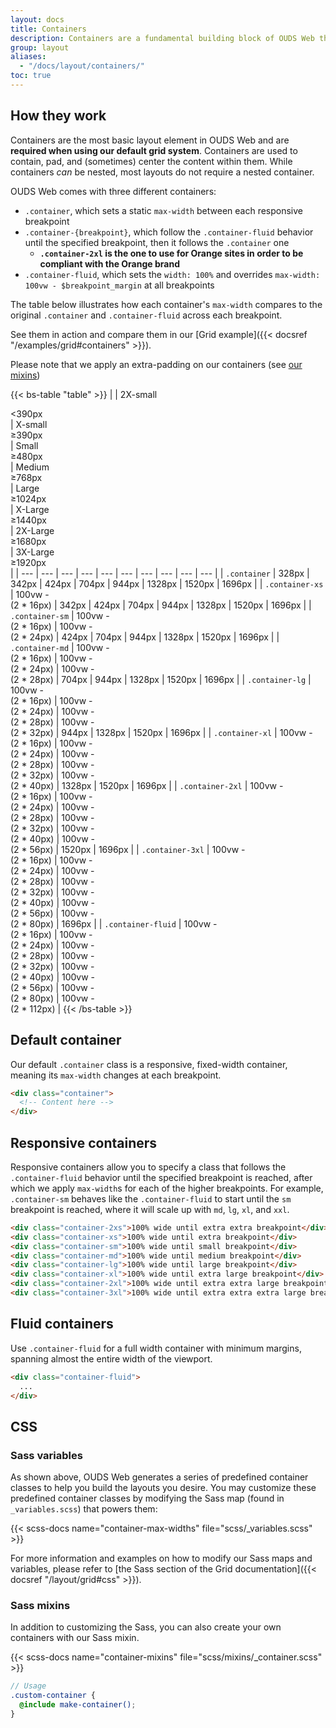 ```yaml
---
layout: docs
title: Containers
description: Containers are a fundamental building block of OUDS Web that contain, pad, and align your content within a given device or viewport.
group: layout
aliases:
  - "/docs/layout/containers/"
toc: true
---
```


## How they work

Containers are the most basic layout element in OUDS Web and are **required when using our default grid system**. Containers are used to contain, pad, and (sometimes) center the content within them. While containers *can* be nested, most layouts do not require a nested container.

OUDS Web comes with three different containers:

- `.container`, which sets a static `max-width` between each responsive breakpoint
- `.container-{breakpoint}`, which follow the `.container-fluid` behavior until the specified breakpoint, then it follows the `.container` one
  - **`.container-2xl` is the one to use for Orange sites in order to be compliant with the Orange brand**
- `.container-fluid`, which sets the `width: 100%` and overrides `max-width: 100vw - $breakpoint_margin` at all breakpoints

The table below illustrates how each container's `max-width` compares to the original `.container` and `.container-fluid` across each breakpoint.

See them in action and compare them in our [Grid example]({{< docsref "/examples/grid#containers" >}}).

Please note that we apply an extra-padding on our containers (see [our mixins](#mixins))

{{< bs-table "table" >}}
|  | 2X-small<div class="fw-normal">&lt;390px</div> | X-small<div class="fw-normal">&ge;390px</div> | Small<div class="fw-normal">&ge;480px</div> | Medium<div class="fw-normal">&ge;768px</div> | Large<div class="fw-normal">&ge;1024px</div> | X-Large<div class="fw-normal">&ge;1440px</div> | 2X-Large<div class="fw-normal">&ge;1680px</div> | 3X-Large<div class="fw-normal">&ge;1920px</div> |
| --- | --- | --- | --- | --- | --- | --- | --- | --- | --- |
| `.container` | 328px | 342px | 424px | 704px | 944px | 1328px | 1520px | 1696px |
| `.container-xs` | <span class="text-body-secondary">100vw -<br>(2 * 16px)</span> | 342px | 424px | 704px | 944px | 1328px | 1520px | 1696px |
| `.container-sm` | <span class="text-body-secondary">100vw -<br>(2 * 16px)</span> | <span class="text-body-secondary">100vw -<br>(2 * 24px)</span> | 424px | 704px | 944px | 1328px | 1520px | 1696px |
| `.container-md` | <span class="text-body-secondary">100vw -<br>(2 * 16px)</span> | <span class="text-body-secondary">100vw -<br>(2 * 24px)</span> | <span class="text-body-secondary">100vw -<br>(2 * 28px)</span> | 704px | 944px | 1328px | 1520px | 1696px |
| `.container-lg` | <span class="text-body-secondary">100vw -<br>(2 * 16px)</span> | <span class="text-body-secondary">100vw -<br>(2 * 24px)</span> | <span class="text-body-secondary">100vw -<br>(2 * 28px)</span> | <span class="text-body-secondary">100vw -<br>(2 * 32px)</span> | 944px | 1328px | 1520px | 1696px |
| `.container-xl` | <span class="text-body-secondary">100vw -<br>(2 * 16px)</span> | <span class="text-body-secondary">100vw -<br>(2 * 24px)</span> | <span class="text-body-secondary">100vw -<br>(2 * 28px)</span> | <span class="text-body-secondary">100vw -<br>(2 * 32px)</span> | <span class="text-body-secondary">100vw -<br>(2 * 40px)</span> | 1328px | 1520px | 1696px |
| `.container-2xl` | <span class="text-body-secondary">100vw -<br>(2 * 16px)</span> | <span class="text-body-secondary">100vw -<br>(2 * 24px)</span> | <span class="text-body-secondary">100vw -<br>(2 * 28px)</span> | <span class="text-body-secondary">100vw -<br>(2 * 32px)</span> | <span class="text-body-secondary">100vw -<br>(2 * 40px)</span> | <span class="text-body-secondary">100vw -<br>(2 * 56px)</span> | 1520px | 1696px |
| `.container-3xl` | <span class="text-body-secondary">100vw -<br>(2 * 16px)</span> | <span class="text-body-secondary">100vw -<br>(2 * 24px)</span> | <span class="text-body-secondary">100vw -<br>(2 * 28px)</span> | <span class="text-body-secondary">100vw -<br>(2 * 32px)</span> | <span class="text-body-secondary">100vw -<br>(2 * 40px)</span> | <span class="text-body-secondary">100vw -<br>(2 * 56px)</span> | <span class="text-body-secondary">100vw -<br>(2 * 80px)</span> | 1696px |
| `.container-fluid` | <span class="text-body-secondary">100vw -<br>(2 * 16px)</span> | <span class="text-body-secondary">100vw -<br>(2 * 24px)</span> | <span class="text-body-secondary">100vw -<br>(2 * 28px)</span> | <span class="text-body-secondary">100vw -<br>(2 * 32px)</span> | <span class="text-body-secondary">100vw -<br>(2 * 40px)</span> | <span class="text-body-secondary">100vw -<br>(2 * 56px)</span> | <span class="text-body-secondary">100vw -<br>(2 * 80px)</span> | <span class="text-body-secondary">100vw -<br>(2 * 112px)</span> |
{{< /bs-table >}}

## Default container

Our default `.container` class is a responsive, fixed-width container, meaning its `max-width` changes at each breakpoint.

```html
<div class="container">
  <!-- Content here -->
</div>
```

## Responsive containers

Responsive containers allow you to specify a class that follows the `.container-fluid` behavior until the specified breakpoint is reached, after which we apply `max-width`s for each of the higher breakpoints. For example, `.container-sm` behaves like the `.container-fluid` to start until the `sm` breakpoint is reached, where it will scale up with `md`, `lg`, `xl`, and `xxl`.

```html
<div class="container-2xs">100% wide until extra extra breakpoint</div>
<div class="container-xs">100% wide until extra breakpoint</div>
<div class="container-sm">100% wide until small breakpoint</div>
<div class="container-md">100% wide until medium breakpoint</div>
<div class="container-lg">100% wide until large breakpoint</div>
<div class="container-xl">100% wide until extra large breakpoint</div>
<div class="container-2xl">100% wide until extra extra large breakpoint</div>
<div class="container-3xl">100% wide until extra extra extra large breakpoint</div>
```

## Fluid containers

Use `.container-fluid` for a full width container with minimum margins, spanning almost the entire width of the viewport.

```html
<div class="container-fluid">
  ...
</div>
```

## CSS

### Sass variables

As shown above, OUDS Web generates a series of predefined container classes to help you build the layouts you desire. You may customize these predefined container classes by modifying the Sass map (found in `_variables.scss`) that powers them:

{{< scss-docs name="container-max-widths" file="scss/_variables.scss" >}}

For more information and examples on how to modify our Sass maps and variables, please refer to [the Sass section of the Grid documentation]({{< docsref "/layout/grid#css" >}}).

### Sass mixins

In addition to customizing the Sass, you can also create your own containers with our Sass mixin.

{{< scss-docs name="container-mixins" file="scss/mixins/_container.scss" >}}

```scss
// Usage
.custom-container {
  @include make-container();
}
```
